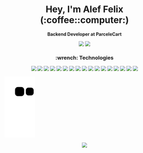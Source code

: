 <div align="center">
  <h1>Hey, I'm Alef Felix (:coffee::computer:)</h1>
  <p><b>Backend Developer at ParceleCart</b></p>
</div>

<div align="center">
  <img height="200em" src="https://github-readme-stats.vercel.app/api?username=ariusxi&count_private=true&show_icons=true&theme=radical"/>
  <img height="200em" src="https://github-readme-stats.vercel.app/api/top-langs/?username=ariusxi&layout=compact&langs_count=16&theme=radical"/>
</div>

<h3 align="center">
  :wrench: Technologies
</h3>
<div align="center">
  <img src="https://img.icons8.com/color/30/javascript.png"/>
  <img src="https://img.icons8.com/color/30/nodejs.png"/>
  <img src="https://img.icons8.com/color/30/nestjs.png"/>
  <img src="https://img.icons8.com/color/30/php.png"/>
  <img src="https://img.icons8.com/color/30/sass.png"/>
  <img src="https://img.icons8.com/color/30/npm.png"/>
  <img src="https://img.icons8.com/material-outlined/30/github.png"/>
  <img src="https://img.icons8.com/color/30/bitbucket.png"/>
  <img src="https://img.icons8.com/color/30/git.png"/>
  <img src="https://img.icons8.com/color/30/visual-studio-code-2019.png"/>
  <img src="https://img.icons8.com/color/30/vue-js.png"/>
  <img src="https://img.icons8.com/color/30/nextjs.png"/>
  <img src="https://img.icons8.com/color/30/react-native.png"/>
  <img src="https://img.icons8.com/color/30/angularjs.png"/>
  <img src="https://img.icons8.com/color/30/windows-10.png"/>
  <img src="https://img.icons8.com/color/30/ubuntu--v1.png"/>
  <img src="https://img.icons8.com/color/30/linux.png"/>
 </div>

![Snake animation](https://github.com/ariusxi/ariusxi/blob/output/github-contribution-grid-snake.svg)

<p align="center"><img src="https://raw.githubusercontent.com/catppuccin/catppuccin/main/assets/footers/gray0_ctp_on_line.svg?sanitize=true" /></p>
